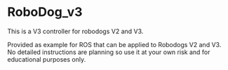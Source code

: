 # RoboDog_v3

This is a V3 controller for robodogs V2 and V3.

Provided as example for ROS that can be applied to Robodogs V2 and V3.
No detailed instructions are planning so use it at your own risk and for educational purposes only.
